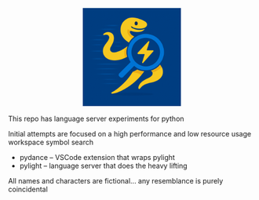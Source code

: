 <div align="center">
  <img src="pydance/images/pydance-logo.png" alt="pydance logo" width="200">
</div>

This repo has language server experiments for python

Initial attempts are focused on a high performance and low resource usage workspace symbol search

* pydance – VSCode extension that wraps pylight
* pylight – language server that does the heavy lifting

All names and characters are fictional... any resemblance is purely coincidental
